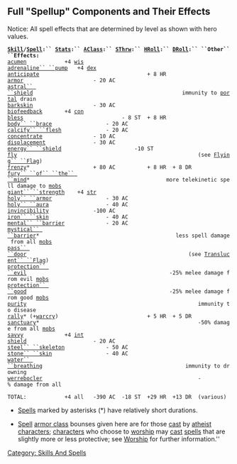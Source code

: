 ## Full "Spellup" Components and Their Effects

Notice: All spell effects that are determined by level as shown with
hero values.

**[`Skill`](:Category:_Skills "wikilink")`/`[`Spell`](:Category:_Spells "wikilink")`:`` `[`Stats`](:Category:_Statistics "wikilink")`:`` `[`AClass`](Armor_Class "wikilink")`:`` `[`SThrw`](Saving_Throw "wikilink")`:`` `[`HRoll`](Hit_Roll "wikilink")`:`` `[`DRoll`](Damage_Roll "wikilink")`:`` ``Other`` ``Effects:`**  
[`acumen`](Acumen "wikilink")`            +4 `[`wis`](Wisdom "wikilink")`                                    `  
[`adrenaline`` ``pump`](Adrenaline_Pump "wikilink")`   +4 `[`dex`](Dexterity "wikilink")`                                    `  
[`anticipate`](Anticipate "wikilink")`                                  + 8 HR          `  
[`armor`](Armor_(spell) "wikilink")`                      - 20 AC                          `  
[`astral`` ``shield`](Astral_Shield "wikilink")`                                               immunity to `[`portal`](Portals "wikilink")` drain`  
[`barkskin`](Barkskin "wikilink")`                   - 30 AC                          `  
[`biofeedback`](Biofeedback "wikilink")`       +4 `[`con`](Constitution "wikilink")`                                    `  
[`bless`](Bless "wikilink")`                               - 8 ST  + 8 HR          `  
[`body`` ``brace`](Body_Brace "wikilink")`                 - 20 AC                          `  
[`calcify`` ``flesh`](Calcify_Flesh "wikilink")`              - 20 AC                          `  
[`concentrate`](Concentrate "wikilink")`                - 10 AC                          `  
[`displacement`](Displacement "wikilink")`               - 30 AC                          `  
[`energy`` ``shield`](Energy_Shield "wikilink")`                       -10 ST                  `  
[`fly`](Fly "wikilink")`                                                         (see `[`Flying`` ``Flag`](Flying_Flag "wikilink")`)`  
[`frenzy`](Frenzy "wikilink")`*                    + 80 AC          + 8 HR  + 8 DR  `  
[`fury`` ``of`` ``the`` ``mind`](Fury_Of_The_Mind "wikilink")`*                                           more telekinetic spell damage to `[`mobs`](:Category:_Mobs "wikilink")  
[`giant`` ``strength`](Giant_Strength "wikilink")`    +4 `[`str`](Strength "wikilink")`                                    `  
[`holy`` ``armor`](Holy_Armor "wikilink")`                 - 30 AC                          `  
[`holy`` ``aura`](Holy_Aura "wikilink")`                  - 40 AC                          `  
[`invincibility`](Invincibility "wikilink")`              -100 AC                          `  
[`iron`` ``skin`](Iron_Skin "wikilink")`                  - 40 AC                          `  
[`mental`` ``barrier`](Mental_Barrier "wikilink")`             - 20 AC                          `  
[`mystical`` ``barrier`](Mystical_Barrier "wikilink")`*                                           less spell damage from all `[`mobs`](:Category:_Mobs "wikilink")  
[`pass`` ``door`](Pass_Door "wikilink")`                                                   (see `[`Translucent`` ``Flag`](Translucent_Flag "wikilink")`)`  
[`protection`` ``evil`](Protection_Evil "wikilink")`                                             -25% melee damage from evil `[`mobs`](:Category:_Mobs "wikilink")  
[`protection`` ``good`](Protection_Good "wikilink")`                                             -25% melee damage from good `[`mobs`](:Category:_Mobs "wikilink")  
[`purity`](Purity "wikilink")`                                                      immunity to disease`  
[`rally`](Rally "wikilink")`* (+`[`warcry`](Warcry "wikilink")`)                            + 5 HR  + 5 DR  `  
[`sanctuary`](Sanctuary "wikilink")`*                                                  -50% damage from all `[`mobs`](:Category:_Mobs "wikilink")  
[`savvy`](Savvy "wikilink")`             +4 `[`int`](Intelligence "wikilink")`                                    `  
[`shield`](Shield "wikilink")`                     - 20 AC                          `  
[`steel`` ``skeleton`](Steel_Skeleton "wikilink")`             - 50 AC                          `  
[`stone`` ``skin`](Stone_Skin "wikilink")`                 - 40 AC                          `  
[`water`` ``breathing`](Water_Breathing "wikilink")`                                             immunity to drowning`  
[`werrebocler`](werrebocler "wikilink")`                                                 -% damage from all`  
`                                                               `  
`TOTAL:            +4 all   -390 AC  -18 ST  +29 HR  +13 DR  (various)`

-   [Spells](:Category:_Spells "wikilink") marked by asterisks (\*) have
    relatively short durations.

<!-- -->

-   [Spell](:Category:_Spells "wikilink") [armor
    class](Armor_Class "wikilink") bounses given here are for those
    [cast](Cast "wikilink") by [atheist](Atheists "wikilink")
    [characters](:Category:_Characters "wikilink");
    [characters](:Category:_Characters "wikilink") who choose to
    [worship](Worship "wikilink") may [cast](Cast "wikilink")
    [spells](:Category:_Spells "wikilink") that are slightly more or
    less protective; see [Worship](Worship "wikilink") for further
    information.''

[Category: Skills And Spells](Category:_Skills_And_Spells "wikilink")
